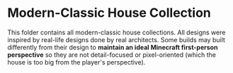 # Modern-Classic House Collection

This folder contains all modern-classic house collections. All designs were inspired by real-life designs done by real architects. Some builds may built differently from their design to **maintain an ideal Minecraft first-person perspective** so they are not detail-focused or pixel-oriented (which the house is too big from the player's perspective).
